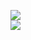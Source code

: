 [![](https://img.shields.io/badge/Made%20With-Github%20Spray-lightgrey.svg?style=for-the-badge&logo=github)](https://github.com/Annihil/github-spray#5247)  
[![](https://i.imgur.com/2DrTn0Z.gif)](https://github.com/Annihil/github-spray)